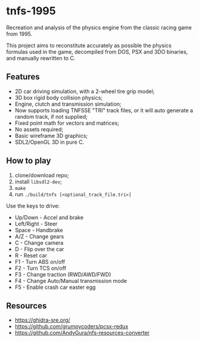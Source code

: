 # tnfs-1995

Recreation and analysis of the physics engine from the classic racing game from 1995.

This project aims to reconstitute accurately as possible the physics formulas used in the game, decompiled from DOS, PSX and 3DO binaries, and manually rewritten to C.

## Features
* 2D car driving simulation, with a 2-wheel tire grip model;
* 3D box rigid body collision physics;
* Engine, clutch and transmission simulation;
* Now supports loading TNFSSE "TRI" track files, or it will auto generate a random track, if not supplied;
* Fixed point math for vectors and matrices;
* No assets required;
* Basic wireframe 3D graphics; 
* SDL2/OpenGL 3D in pure C.

## How to play
1. clone/download repo;
2. install `libsdl2-dev`;
3. `make`
4. run `./build/tnfs [<optional_track_file.tri>]`

Use the keys to drive:
* Up/Down - Accel and brake
* Left/Right - Steer
* Space - Handbrake
* A/Z - Change gears
* C - Change camera
* D - Flip over the car
* R - Reset car
* F1 - Turn ABS on/off
* F2 - Turn TCS on/off
* F3 - Change traction (RWD/AWD/FWD)
* F4 - Change Auto/Manual transmission mode
* F5 - Enable crash car easter egg

## Resources
* https://ghidra-sre.org/
* https://github.com/grumpycoders/pcsx-redux
* https://github.com/AndyGura/nfs-resources-converter
